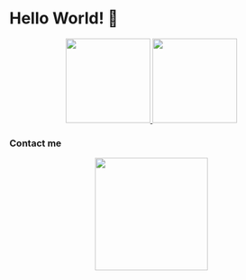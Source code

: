
# Hello World! 👋

<p align="center">
  <a href="https://github.com/joaokristani">
    <img height=150 src="https://github-readme-stats.vercel.app/api?username=joaokristani&show_icons=false&theme=dark&hide_border=true" />
  </a>
  <a href="https://github.com/joaokristani">
    <img height=150 src="https://github-readme-stats.vercel.app/api/top-langs/?username=joaokristani&layout=compact&card_width=306&theme=dark&hide_title=false&langs_count=5&hide_border=true" />
  </a>
</p>

### Contact me
<p align="center">
  <a href="https://discord.gg/infinite-community-1014921352500756500">
    <img height=200 src="https://lanyard.cnrad.dev/api/690320444749906139" />
  </a>
</p>
